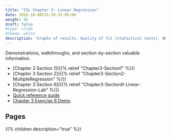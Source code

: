 ```yaml
---
title: "ISL Chapter 3: Linear Regression"
date: 2018-10-08T15:10:33-05:00
weight: 92
draft: false
#type: slide
#theme: white
description: "Graphs of results. Quality of fit (statistical tests). When do you have enough variables included?"
---
```


Demonstrations, walkthroughs, and section-by-section valuable information.

* [Chapter 3 Section 1]({{% relref "Chapter3-Section1" %}})
* [Chapter 3 Section 2]({{% relref "Chapter3-Section2-MultipleRegression" %}})
* [Chapter 3 Section 6]({{% relref "Chapter3-Section6-Linear-Regression-Lab" %}})
* [Quick reference guide](https://docs.google.com/document/d/1DRYchpgSI7cod5OwLvvQO0G15x1rXD19TeL5kPE3C4c/edit?usp=sharing)
* [Chapter 3 Exercise 8
  Demo](https://colab.research.google.com/drive/1kup4F6XKYZ4Sqcxuj8ClE1K14sCCDT1o).


## Pages

{{% children description="true" %}}
  
